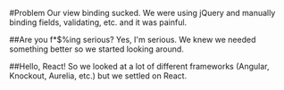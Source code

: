 #Problem
Our view binding sucked.  We were using jQuery and manually binding fields, validating, etc. and it was painful.

##Are you f*$%ing serious?
Yes, I'm serious.  We knew we needed something better so we started looking around.

##Hello, React!
So we looked at a lot of different frameworks (Angular, Knockout, Aurelia, etc.) but we settled on React.  
